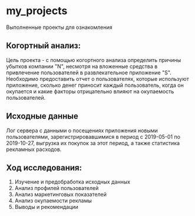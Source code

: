 # my_projects
Выполненные проекты для ознакомления

## Когортный анализ:
Цель проекта - с помощью когортного анализа определить причины убытков компании "N", несмотря на вложенные средства в привлечение пользователей в развлекательное приложение "S". Необходимо предоставить отчет о пользователях, которые используют приложение, сколько денег приносит каждый пользователь, когда он окупается и какие факторы отрицательно влияют на окупаемость пользователей.
## Исходные данные
Лог сервера с данными о посещениях приложения новыми пользователями, зарегистрировавшимися в период с 2019-05-01 по 2019-10-27, выгрузка их покупок за этот период, а также статистика рекламных расходов.
## Ход исследования:
1. Изучение и предобработка исходных данных
2. Анализ профилей пользователей
3. Анализ маркетинговых показателей
4. Анализ окупаемости рекламы
5. Выводы и рекомендации
